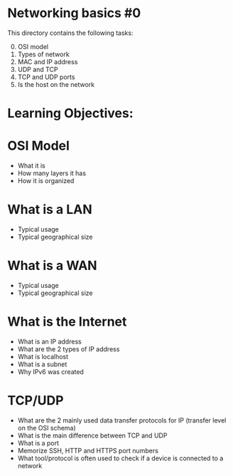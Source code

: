 # Networking basics #0
This directory contains the following tasks:

0. OSI model
1. Types of network
2. MAC and IP address
3. UDP and TCP
4. TCP and UDP ports
5. Is the host on the network

# Learning Objectives:

# OSI Model
* What it is
* How many layers it has
* How it is organized
# What is a LAN
* Typical usage
* Typical geographical size
# What is a WAN
* Typical usage
* Typical geographical size
# What is the Internet
* What is an IP address
* What are the 2 types of IP address
* What is localhost
* What is a subnet
* Why IPv6 was created
# TCP/UDP
* What are the 2 mainly used data transfer protocols for IP (transfer level on the OSI schema)
* What is the main difference between TCP and UDP
* What is a port
* Memorize SSH, HTTP and HTTPS port numbers
* What tool/protocol is often used to check if a device is connected to a network